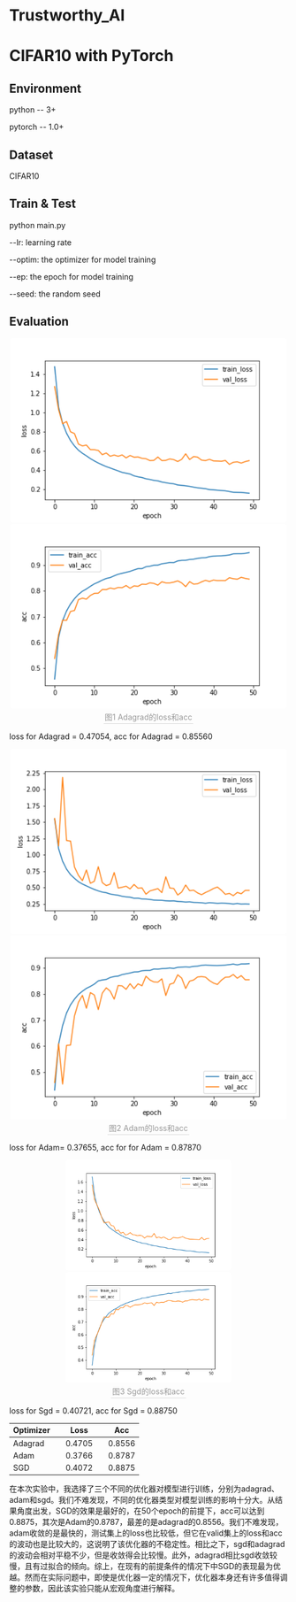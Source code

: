 # Trustworthy_AI
# CIFAR10 with PyTorch

## Environment

python  --  3+

pytorch --  1.0+

## Dataset

CIFAR10

## Train & Test

python main.py 

--lr: learning rate

--optim: the optimizer for model training

--ep:  the epoch for model training

--seed: the random seed

## Evaluation

<center class="half">    <img style="border-radius: 0.3125em;"     src="figure\ada_loss.png" width="500">    <img style="border-radius: 0.3125em;"     src="figure\ada_acc.png" width="500">    <br>    <div style="color:orange; border-bottom: 1px solid #d9d9d9;    display: inline-block;    color: #999;    padding: 2px;">图1 Adagrad的loss和acc</div></center>

loss for Adagrad = 0.47054, acc for Adagrad = 0.85560


<center class="half">    <img style="border-radius: 0.3125em;"     src="figure\adam_loss.png" width="500">    <img style="border-radius: 0.3125em;"     src="figure\adam_acc.png" width="500">    <br>    <div style="color:orange; border-bottom: 1px solid #d9d9d9;    display: inline-block;    color: #999;    padding: 2px;">图2 Adam的loss和acc</div></center>


loss for Adam= 0.37655, acc for for Adam = 0.87870


<center class="half">    <img style="border-radius: 0.3125em;"     src="figure\sgd_loss.png" width="300">    <img style="border-radius: 0.3125em;"     src="figure\sgd_acc.png" width="300">    <br>    <div style="color:orange; border-bottom: 1px solid #d9d9d9;    display: inline-block;    color: #999;    padding: 2px;">图3 Sgd的loss和acc</div></center>


loss for Sgd = 0.40721, acc for Sgd = 0.88750

| Optimizer |      | Loss   |      | Acc    |
| --------- | ---- | ------ | ---- | ------ |
| Adagrad   |      | 0.4705 |      | 0.8556 |
| Adam      |      | 0.3766 |      | 0.8787 |
| SGD       |      | 0.4072 |      | 0.8875 |

在本次实验中，我选择了三个不同的优化器对模型进行训练，分别为adagrad、adam和sgd。我们不难发现，不同的优化器类型对模型训练的影响十分大。从结果角度出发，SGD的效果是最好的，在50个epoch的前提下，acc可以达到0.8875，其次是Adam的0.8787，最差的是adagrad的0.8556。我们不难发现，adam收敛的是最快的，测试集上的loss也比较低，但它在valid集上的loss和acc的波动也是比较大的，这说明了该优化器的不稳定性。相比之下，sgd和adagrad的波动会相对平稳不少，但是收敛得会比较慢。此外，adagrad相比sgd收敛较慢，且有过拟合的倾向。综上，在现有的前提条件的情况下中SGD的表现最为优越。然而在实际问题中，即使是优化器一定的情况下，优化器本身还有许多值得调整的参数，因此该实验只能从宏观角度进行解释。


